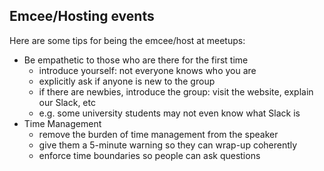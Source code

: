 
## Emcee/Hosting events

Here are some tips for being the emcee/host at meetups:

* Be empathetic to those who are there for the first time
    - introduce yourself: not everyone knows who you are
    - explicitly ask if anyone is new to the group
    - if there are newbies, introduce the group: visit the website, explain our Slack, etc
    - e.g. some university students may not even know what Slack is
* Time Management
    - remove the burden of time management from the speaker
    - give them a 5-minute warning so they can wrap-up coherently
    - enforce time boundaries so people can ask questions
  
